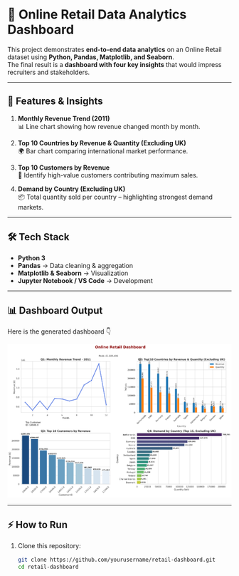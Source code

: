 # 🛒 Online Retail Data Analytics Dashboard

This project demonstrates **end-to-end data analytics** on an Online Retail dataset using **Python, Pandas, Matplotlib, and Seaborn**.  
The final result is a **dashboard with four key insights** that would impress recruiters and stakeholders.  

---

## 🚀 Features & Insights
1. **Monthly Revenue Trend (2011)**  
   📊 Line chart showing how revenue changed month by month.  

2. **Top 10 Countries by Revenue & Quantity (Excluding UK)**  
   🌍 Bar chart comparing international market performance.  

3. **Top 10 Customers by Revenue**  
   👥 Identify high-value customers contributing maximum sales.  

4. **Demand by Country (Excluding UK)**  
   📦 Total quantity sold per country – highlighting strongest demand markets.  

---

## 🛠️ Tech Stack
- **Python 3**
- **Pandas** → Data cleaning & aggregation  
- **Matplotlib & Seaborn** → Visualization  
- **Jupyter Notebook / VS Code** → Development  

---

## 📊 Dashboard Output
Here is the generated dashboard 👇  

![Retail Dashboard](retail_dashboard_improved.png)

---

## ⚡ How to Run
1. Clone this repository:
   ```bash
   git clone https://github.com/yourusername/retail-dashboard.git
   cd retail-dashboard
